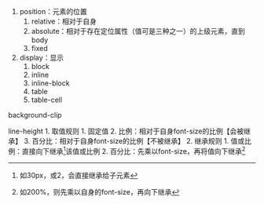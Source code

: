1. position：元素的位置
	1. relative：相对于自身
	2. absolute：相对于存在定位属性（值可是三种之一）的上级元素，直到body
	3. fixed
2. display：显示
	1. block
	2. inline
	3. inline-block
	4. table
	5. table-cell

background-clip

line-height
	1. 取值规则
		1. 固定值
		2. 比例：相对于自身font-size的比例【会被继承】
		3. 百分比：相对于自身font-size的比例【不被继承】
	2. 继承规则
		1. 值或比例：直接向下继承[^1]该值或比例
		2. 百分比：先乘以font-size，再将值向下继承[^2]

[^1]: 如30px，或2，会直接继承给子元素
[^2]: 如200%，则先乘以自身的font-size，再向下继承